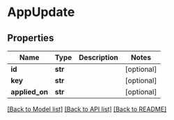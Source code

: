 # AppUpdate

## Properties
Name | Type | Description | Notes
------------ | ------------- | ------------- | -------------
**id** | **str** |  | [optional] 
**key** | **str** |  | [optional] 
**applied_on** | **str** |  | [optional] 

[[Back to Model list]](../README.md#documentation-for-models) [[Back to API list]](../README.md#documentation-for-api-endpoints) [[Back to README]](../README.md)


